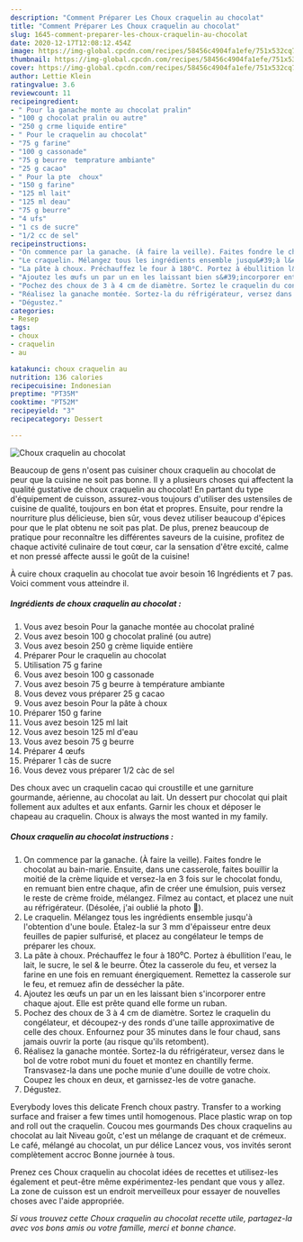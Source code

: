 ```yaml
---
description: "Comment Préparer Les Choux craquelin au chocolat"
title: "Comment Préparer Les Choux craquelin au chocolat"
slug: 1645-comment-preparer-les-choux-craquelin-au-chocolat
date: 2020-12-17T12:08:12.454Z
image: https://img-global.cpcdn.com/recipes/58456c4904fa1efe/751x532cq70/choux-craquelin-au-chocolat-photo-principale-de-la-recette.jpg
thumbnail: https://img-global.cpcdn.com/recipes/58456c4904fa1efe/751x532cq70/choux-craquelin-au-chocolat-photo-principale-de-la-recette.jpg
cover: https://img-global.cpcdn.com/recipes/58456c4904fa1efe/751x532cq70/choux-craquelin-au-chocolat-photo-principale-de-la-recette.jpg
author: Lettie Klein
ratingvalue: 3.6
reviewcount: 11
recipeingredient:
- " Pour la ganache monte au chocolat pralin"
- "100 g chocolat pralin ou autre"
- "250 g crme liquide entire"
- " Pour le craquelin au chocolat"
- "75 g farine"
- "100 g cassonade"
- "75 g beurre  temprature ambiante"
- "25 g cacao"
- " Pour la pte  choux"
- "150 g farine"
- "125 ml lait"
- "125 ml deau"
- "75 g beurre"
- "4 ufs"
- "1 cs de sucre"
- "1/2 cc de sel"
recipeinstructions:
- "On commence par la ganache. (À faire la veille). Faites fondre le chocolat au bain-marie. Ensuite, dans une casserole, faites bouillir la moitié de la crème liquide et versez-la en 3 fois sur le chocolat fondu, en remuant bien entre chaque, afin de créer une émulsion, puis versez le reste de crème froide, mélangez. Filmez au contact, et placez une nuit au réfrigérateur. (Désolée, j&#39;ai oublié la photo 🤭)."
- "Le craquelin. Mélangez tous les ingrédients ensemble jusqu&#39;à l&#39;obtention d&#39;une boule. Étalez-la sur 3 mm d&#39;épaisseur entre deux feuilles de papier sulfurisé, et placez au congélateur le temps de préparer les choux."
- "La pâte à choux. Préchauffez le four à 180⁰C. Portez à ébullition l&#39;eau, le lait, le sucre, le sel &amp; le beurre. Ôtez la casserole du feu, et versez la farine en une fois en remuant énergiquement. Remettez la casserole sur le feu, et remuez afin de dessécher la pâte."
- "Ajoutez les œufs un par un en les laissant bien s&#39;incorporer entre chaque ajout. Elle est prête quand elle forme un ruban."
- "Pochez des choux de 3 à 4 cm de diamètre. Sortez le craquelin du congélateur, et découpez-y des ronds d&#39;une taille approximative de celle des choux. Enfournez pour 35 minutes dans le four chaud, sans jamais ouvrir la porte (au risque qu&#39;ils retombent)."
- "Réalisez la ganache montée. Sortez-la du réfrigérateur, versez dans le bol de votre robot muni du fouet et montez en chantilly ferme. Transvasez-la dans une poche munie d&#39;une douille de votre choix. Coupez les choux en deux, et garnissez-les de votre ganache."
- "Dégustez."
categories:
- Resep
tags:
- choux
- craquelin
- au

katakunci: choux craquelin au 
nutrition: 136 calories
recipecuisine: Indonesian
preptime: "PT35M"
cooktime: "PT52M"
recipeyield: "3"
recipecategory: Dessert

---
```



![Choux craquelin au chocolat](https://img-global.cpcdn.com/recipes/58456c4904fa1efe/751x532cq70/choux-craquelin-au-chocolat-photo-principale-de-la-recette.jpg)

Beaucoup de gens n'osent pas cuisiner choux craquelin au chocolat de peur que la cuisine ne soit pas bonne. Il y a plusieurs choses qui affectent la qualité gustative de choux craquelin au chocolat! En partant du type d'équipement de cuisson, assurez-vous toujours d'utiliser des ustensiles de cuisine de qualité, toujours en bon état et propres. Ensuite, pour rendre la nourriture plus délicieuse, bien sûr, vous devez utiliser beaucoup d'épices pour que le plat obtenu ne soit pas plat. De plus, prenez beaucoup de pratique pour reconnaître les différentes saveurs de la cuisine, profitez de chaque activité culinaire de tout cœur, car la sensation d'être excité, calme et non pressé affecte aussi le goût de la cuisine!

<!--inarticleads1-->

À cuire choux craquelin au chocolat tue avoir besoin 16 Ingrédients et 7 pas. Voici comment vous atteindre il.

##### Ingrédients de choux craquelin au chocolat :

1. Vous avez besoin  Pour la ganache montée au chocolat praliné
1. Vous avez besoin 100 g chocolat praliné (ou autre)
1. Vous avez besoin 250 g crème liquide entière
1. Préparer  Pour le craquelin au chocolat
1. Utilisation 75 g farine
1. Vous avez besoin 100 g cassonade
1. Vous avez besoin 75 g beurre à température ambiante
1. Vous devez vous préparer 25 g cacao
1. Vous avez besoin  Pour la pâte à choux
1. Préparer 150 g farine
1. Vous avez besoin 125 ml lait
1. Vous avez besoin 125 ml d&#39;eau
1. Vous avez besoin 75 g beurre
1. Préparer 4 œufs
1. Préparer 1 càs de sucre
1. Vous devez vous préparer 1/2 càc de sel


Des choux avec un craquelin cacao qui croustille et une garniture gourmande, aérienne, au chocolat au lait. Un dessert pur chocolat qui plait follement aux adultes et aux enfants. Garnir les choux et déposer le chapeau au craquelin. Choux is always the most wanted in my family. 

<!--inarticleads2-->

##### Choux craquelin au chocolat instructions :

1. On commence par la ganache. (À faire la veille). Faites fondre le chocolat au bain-marie. Ensuite, dans une casserole, faites bouillir la moitié de la crème liquide et versez-la en 3 fois sur le chocolat fondu, en remuant bien entre chaque, afin de créer une émulsion, puis versez le reste de crème froide, mélangez. Filmez au contact, et placez une nuit au réfrigérateur. (Désolée, j&#39;ai oublié la photo 🤭).
1. Le craquelin. Mélangez tous les ingrédients ensemble jusqu&#39;à l&#39;obtention d&#39;une boule. Étalez-la sur 3 mm d&#39;épaisseur entre deux feuilles de papier sulfurisé, et placez au congélateur le temps de préparer les choux.
1. La pâte à choux. Préchauffez le four à 180⁰C. Portez à ébullition l&#39;eau, le lait, le sucre, le sel &amp; le beurre. Ôtez la casserole du feu, et versez la farine en une fois en remuant énergiquement. Remettez la casserole sur le feu, et remuez afin de dessécher la pâte.
1. Ajoutez les œufs un par un en les laissant bien s&#39;incorporer entre chaque ajout. Elle est prête quand elle forme un ruban.
1. Pochez des choux de 3 à 4 cm de diamètre. Sortez le craquelin du congélateur, et découpez-y des ronds d&#39;une taille approximative de celle des choux. Enfournez pour 35 minutes dans le four chaud, sans jamais ouvrir la porte (au risque qu&#39;ils retombent).
1. Réalisez la ganache montée. Sortez-la du réfrigérateur, versez dans le bol de votre robot muni du fouet et montez en chantilly ferme. Transvasez-la dans une poche munie d&#39;une douille de votre choix. Coupez les choux en deux, et garnissez-les de votre ganache.
1. Dégustez.


Everybody loves this delicate French choux pastry. Transfer to a working surface and fraiser a few times until homogenous. Place plastic wrap on top and roll out the craquelin. Coucou mes gourmands Des choux craquelins au chocolat au lait Niveau goût, c&#39;est un mélange de craquant et de crémeux. Le café, mélangé au chocolat, un pur délice Lancez vous, vos invités seront complètement accroc Bonne journée à tous. 

<!--inarticleads1-->

<p>
Prenez ces Choux craquelin au chocolat idées de recettes et utilisez-les également et peut-être même expérimentez-les pendant que vous y allez. La zone de cuisson est un endroit merveilleux pour essayer de nouvelles choses avec l'aide appropriée.
</p>

<p>
<i>Si vous trouvez cette Choux craquelin au chocolat recette utile, partagez-la avec vos bons amis ou votre famille, merci et bonne chance.</i>
</p>

